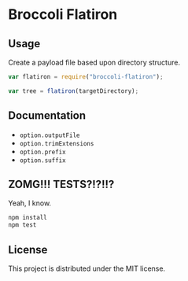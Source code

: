 # Broccoli Flatiron

## Usage

Create a payload file based upon directory structure.

```javascript
var flatiron = require("broccoli-flatiron");

var tree = flatiron(targetDirectory);
```

## Documentation

- `option.outputFile`
- `option.trimExtensions`
- `option.prefix`
- `option.suffix`

## ZOMG!!! TESTS?!?!!?

Yeah, I know.

```javascript
npm install
npm test
```

## License

This project is distributed under the MIT license.
